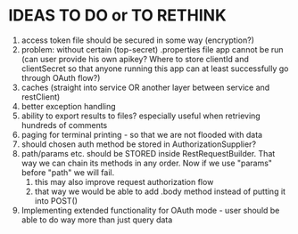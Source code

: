 # IDEAS TO DO or TO RETHINK

1. access token file should be secured in some way (encryption?)
2. problem: without certain (top-secret) .properties file app cannot be run (can user provide his own apikey? Where to store clientId and clientSecret so that anyone running this app can at least successfully go through OAuth flow?)
3. caches (straight into service OR another layer between service and restClient)
4. better exception handling
5. ability to export results to files? especially useful when retrieving hundreds of comments
6. paging for terminal printing - so that we are not flooded with data
7. should chosen auth method be stored in AuthorizationSupplier?
8. path/params etc. should be STORED inside RestRequestBuilder. That way we can chain its methods in any order. Now if we use "params" before "path" we will fail.
   1. this may also improve request authorization flow
   2. that way we would be able to add .body method instead of putting it into POST()
9. Implementing extended functionality for OAuth mode - user should be able to do way more than just query data